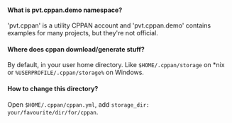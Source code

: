 #### What is pvt.cppan.demo namespace?

'pvt.cppan' is a utility CPPAN account and 'pvt.cppan.demo' contains examples for many projects, but they're not official.

#### Where does cppan download/generate stuff?

By default, in your user home directory. Like `$HOME/.cppan/storage` on *nix or `%USERPROFILE/.cppan/storage%` on Windows.

#### How to change this directory?

Open `$HOME/.cppan/cppan.yml`, add `storage_dir: your/favourite/dir/for/cppan`.
